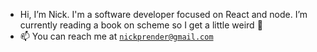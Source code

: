 - Hi, I’m Nick. I'm a software developer focused on React and node. I’m currently reading a book on scheme so I get a little weird 👾
- 📫 You can reach me at <a href="mailto:nickprender@gmail.com">`nickprender@gmail.com`</a>

<!---
nickprender12/nickprender12 is a ✨ special ✨ repository because its `README.md` (this file) appears on your GitHub profile.
You can click the Preview link to take a look at your changes.
--->
